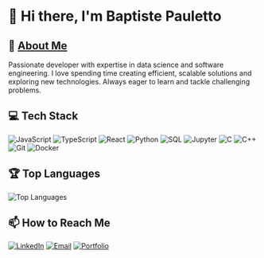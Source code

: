# 👋 Hi there, I'm Baptiste Pauletto

## 🚀 [About Me](https://baptistepauletto.github.io)
Passionate developer with expertise in data science and software engineering.
I love spending time creating efficient, scalable solutions and exploring new technologies.
Always eager to learn and tackle challenging problems.

## 💻 Tech Stack
![JavaScript](https://img.shields.io/badge/-JavaScript-F7DF1E?style=flat-square&logo=javascript&logoColor=black)
![TypeScript](https://img.shields.io/badge/-TypeScript-007ACC?style=flat-square&logo=typescript&logoColor=white)
![React](https://img.shields.io/badge/-React-61DAFB?style=flat-square&logo=react&logoColor=black)
![Python](https://img.shields.io/badge/-Python-3776AB?style=flat-square&logo=python&logoColor=white)
![SQL](https://img.shields.io/badge/-SQL-4479A1?style=flat-square&logo=mysql&logoColor=white)
![Jupyter](https://img.shields.io/badge/-Jupyter-F37626?style=flat-square&logo=jupyter&logoColor=white)
![C](https://img.shields.io/badge/-C-A8B9CC?style=flat-square&logo=c&logoColor=black)
![C++](https://img.shields.io/badge/-C++-00599C?style=flat-square&logo=c%2B%2B&logoColor=white)
![Git](https://img.shields.io/badge/-Git-F05032?style=flat-square&logo=git&logoColor=white)
![Docker](https://img.shields.io/badge/-Docker-2496ED?style=flat-square&logo=docker&logoColor=white)


## 🏆 Top Languages
![Top Languages](https://github-readme-stats.vercel.app/api/top-langs/?username=baptistepauletto&layout=compact&theme=radical)

## 📫 How to Reach Me
[![LinkedIn](https://img.shields.io/badge/-LinkedIn-0077B5?style=flat-square&logo=linkedin&logoColor=white)](https://linkedin.com/in/baptistepauletto)
[![Email](https://img.shields.io/badge/-Email-D14836?style=flat-square&logo=gmail&logoColor=white)](mailto:baptistep.contact@gmail.com)
[![Portfolio](https://img.shields.io/badge/-Portfolio-000000?style=flat-square&logo=About.me&logoColor=white)](https://baptistepauletto.github.io)

